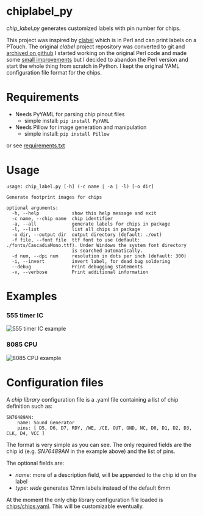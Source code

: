 # chiplabel_py
_chip_label.py_ generates customized labels with pin number for chips.

This project was inspired by [clabel](http://repetae.net/repos/clabel) which is in Perl and can print labels on a PTouch.
The original _clabel_ project repository was converted to git and [archived on github](https://github.com/hotkeysoft/chiplabel/tree/archive)
I started working on the original Perl code and made some [small improvements](https://github.com/hotkeysoft/chiplabel) but I decided to abandon the Perl version and start the whole thing from scratch in Python.
I kept the original YAML configuration file format for the chips.

Requirements
============
- Needs PyYAML for parsing chip pinout files
  - simple install: `pip install PyYAML`
- Needs Pillow for image generation and manipulation
  - simple install: `pip install Pillow`

or see [requirements.txt](requirements.txt)

Usage
============
```
usage: chip_label.py [-h] (-c name | -a | -l) [-o dir]

Generate footprint images for chips

optional arguments:
  -h, --help            show this help message and exit
  -c name, --chip name  chip identifier
  -a, --all             generate labels for chips in package
  -l, --list            list all chips in package
  -o dir, --output dir  output directory (default: ./out)
  -f file, --font file  ttf font to use (default: ./fonts/CascadiaMono.ttf). Under Windows the system font directory
                        is searched automatically.
  -d num, --dpi num     resolution in dots per inch (default: 300)
  -i, --invert          invert label, for dead bug soldering
  --debug               Print debugging statements
  -v, --verbose         Print additional information
 ```
Examples
============
### 555 timer IC
![555 timer IC example](https://github.com/hotkeysoft/chiplabel_py/raw/master/out/555.png "sample output: 555 timer")

### 8085 CPU
![8085 CPU example](https://github.com/hotkeysoft/chiplabel_py/raw/master/out/8085.png "sample output: 8085 CPU")

Configuration files
============
A _chip library_ configuration file is a .yaml file containing a list of chip definition such as:
```
SN76489AN:
    name: Sound Generator
    pins: [ D5, D6, D7, RDY, /WE, /CE, OUT, GND, NC, D0, D1, D2, D3, CLK, D4, VCC ]
```
The format is very simple as you can see.  The only required fields are the chip id (e.g. _SN76489AN_ in the example above) and the list of pins.

The optional fields are:
- _name_: more of a description field, will be appended to the chip id on the label
- _type: wide_ generates 12mm labels instead of the default 6mm

At the moment the only chip library configuration file loaded is [chips/chips.yaml](https://github.com/hotkeysoft/chiplabel_py/blob/master/chips/chips.yaml).
This will be customizable eventually.
